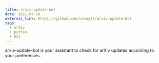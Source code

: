 ```yaml
---
title: arxiv-update-bot
date: 2021-07-10
external_link: https://github.com/nanoy42/arxiv-update-bot
tags:
  - arXiv
  - python
  - bot
---
```


arxiv-update-bot is your assistant to check for arXiv updates according to your preferences.